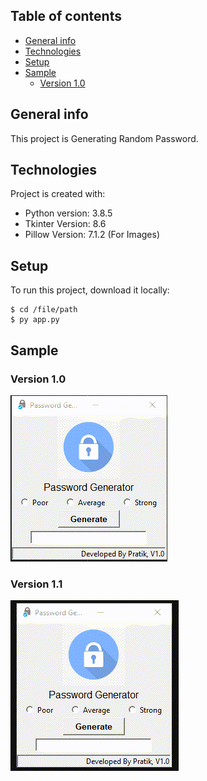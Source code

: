 ## Table of contents
* [General info](#general-info)
* [Technologies](#technologies)
* [Setup](#setup)
* [Sample](#sample)
	- [Version 1.0](version-1.0)

## General info
This project is Generating Random Password.
	
## Technologies
Project is created with:
* Python version: 3.8.5
* Tkinter Version: 8.6
* Pillow Version: 7.1.2 (For Images)
	
## Setup
To run this project, download it locally:

```
$ cd /file/path
$ py app.py
```

## Sample
### Version 1.0
![](images/Sample.gif)

### Version 1.1
![](images/Sample2.gif)
